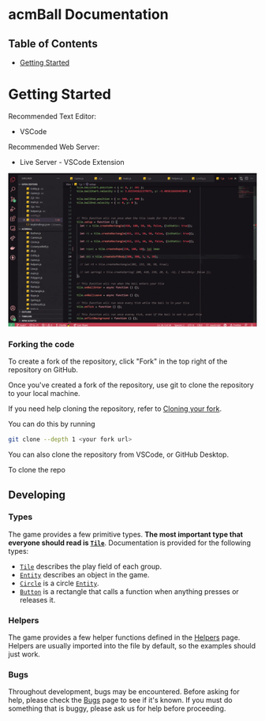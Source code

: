 # acmBall Documentation

## Table of Contents

- [Getting Started](#Getting-Started)

# Getting Started

Recommended Text Editor:

- VSCode

Recommended Web Server:

- Live Server - VSCode Extension

![](./images/installLiveServer.gif)

### Forking the code

To create a fork of the repository, click "Fork" in the top right of the
repository on GitHub.

Once you've created a fork of the repository, use git to clone the repository to
your local machine.

If you need help cloning the repository, refer to [Cloning your
fork](./cloningYourFork.md).

You can do this by running

```bash
git clone --depth 1 <your fork url>
```

You can also clone the repository from VSCode, or GitHub Desktop.

To clone the repo

## Developing

### Types

The game provides a few primitive types. **The most important type that everyone
should read is [`Tile`](Tile.md)**. Documentation is provided for the following
types:

- [`Tile`](Tile.md) describes the play field of each group.
- [`Entity`](Entity.md) describes an object in the game.
- [`Circle`](Circle.md) is a circle [`Entity`](Entity.md).
- [`Button`](Button.md) is a rectangle that calls a function when anything
  presses or releases it.

### Helpers

The game provides a few helper functions defined in the [Helpers](helpers.md)
page. Helpers are usually imported into the file by default, so the examples
should just work.

### Bugs

Throughout development, bugs may be encountered. Before asking for help, please
check the [Bugs](Bugs.md) page to see if it's known. If you must do something
that is buggy, please ask us for help before proceeding.
